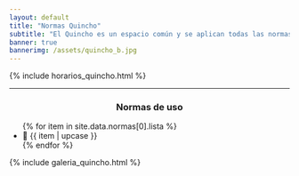 ```yaml
---
layout: default
title: "Normas Quincho"
subtitle: "El Quincho es un espacio común y se aplican todas las normas internas de convivencia y reglamentos del condominio"
banner: true
bannerimg: /assets/quincho_b.jpg
---
```


<style>
.card-img-top {
	transition: transform .5s ease;
}

@media (hover: hover){
    .card-img-top:hover {
        transform: scale(1.1);
    }
}

</style>

{% include horarios_quincho.html %}

---

<h3 align="center" class="bg-warning bg-gradient py-1 rounded">Normas de uso</h3>

<ul class="list-group list-group-flush py-3">
	{% for item in site.data.normas[0].lista %}
		<li class="list-group-item list-group-item-warning">&#x1F4CD; {{ item | upcase }}</li>
	{% endfor %}
</ul>


{% include galeria_quincho.html %}
